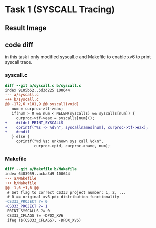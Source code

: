 # Task 1 (SYSCALL Tracing)

## Result Image

## code diff
in this task i only modified syscall.c and Makefile to enable xv6 to print syscall trace. 

### syscall.c

```diff
diff --git a/syscall.c b/syscall.c
index 9105b52..5d3d225 100644
--- a/syscall.c
+++ b/syscall.c
@@ -172,6 +181,9 @@ syscall(void)
   num = curproc->tf->eax;
   if(num > 0 && num < NELEM(syscalls) && syscalls[num]) {
     curproc->tf->eax = syscalls[num]();
+    #ifdef PRINT_SYSCALLS
+    cprintf("%s -> %d\n", syscallnames[num], curproc->tf->eax);
+    #endif
   } else {
     cprintf("%d %s: unknown sys call %d\n",
             curproc->pid, curproc->name, num);
```

### Makefile
```diff
diff --git a/Makefile b/Makefile
index 6483959..acba3d9 100644
--- a/Makefile
+++ b/Makefile
@@ -1,6 +1,6 @@
 # Set flag to correct CS333 project number: 1, 2, ...
 # 0 == original xv6-pdx distribution functionality
-CS333_PROJECT ?= 0
+CS333_PROJECT ?= 1
 PRINT_SYSCALLS ?= 0
 CS333_CFLAGS ?= -DPDX_XV6
 ifeq ($(CS333_CFLAGS), -DPDX_XV6)
```

